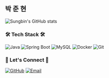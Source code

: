 ## 박 준 현

![Sungbin's GitHub stats](https://github-readme-stats.vercel.app/api?username=parkkkkjuneHyeon&show_icons=true&theme=dark)

### 🛠 Tech Stack 🛠
![Java](https://img.shields.io/badge/Java-ED8B00?style=for-the-badge&logo=java&logoColor=white)
![Spring Boot](https://img.shields.io/badge/Spring%20Boot-6DB33F?style=for-the-badge&logo=springboot&logoColor=white)
![MySQL](https://img.shields.io/badge/MySQL-00000F?style=for-the-badge&logo=mysql&logoColor=white)
![Docker](https://img.shields.io/badge/Docker-2496ED?style=for-the-badge&logo=docker&logoColor=white)
![Git](https://img.shields.io/badge/Git-F05032?style=for-the-badge&logo=git&logoColor=white)

### 🌟 Let's Connect 🌟
[![GitHub](https://img.shields.io/badge/GitHub-181717?style=for-the-badge&logo=github)](https://github.com/parkkkkjuneHyeon)
[![Email](https://img.shields.io/badge/Email-D14836?style=for-the-badge&logo=gmail&logoColor=white)](mailto:gktkwk1108@gmail.com)

<!--
**parkkkkjuneHyeon/parkkkkjuneHyeon** is a ✨ _special_ ✨ repository because its `README.md` (this file) appears on your GitHub profile.

Here are some ideas to get you started:

- 🔭 I’m currently working on ...
- 🌱 I’m currently learning ...
- 👯 I’m looking to collaborate on ...
- 🤔 I’m looking for help with ...
- 💬 Ask me about ...
- 📫 How to reach me: ...
- 😄 Pronouns: ...
- ⚡ Fun fact: ...
-->
